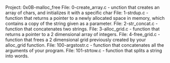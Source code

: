 Project: 0x0B-malloc_free
File: 0-create_array.c - unction that creates an array of chars, and initializes it with a specific char
File: 1-strdup.c - function that returns a pointer to a newly allocated space in memory, which contains a copy of the string given as a parameter.
File: 2-str_concat.c -  function that concatenates two strings.
File: 3-alloc_grid.c -  function that returns a pointer to a 2 dimensional array of integers.
File: 4-free_grid.c - function that frees a 2 dimensional grid previously created by your alloc_grid function.
File: 100-argstostr.c - function that concatenates all the arguments of your program.
File: 101-strtow.c - function that splits a string into words.
